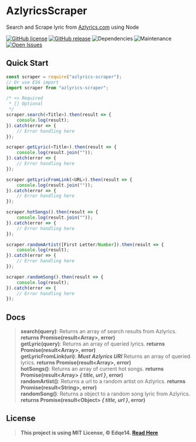 # AzlyricsScraper
Search and Scrape lyric from [Azlyrics.com](https://www.azlyrics.com/) using Node

[![GitHub license](https://img.shields.io/github/license/Edqe14/AzlyricScraper.svg?style=for-the-badge)](https://github.com/Edqe14/AzlyricScraper/blob/master/LICENSE)
[![GitHub release](https://img.shields.io/github/v/release/Edqe14/AzlyricScraper.svg?style=for-the-badge)](https://github.com/Edqe14/AzlyricScraper/releases/)
![Dependencies](https://img.shields.io/librariesio/release/npm/azlyrics-scraper?style=for-the-badge)
![Maintenance](https://img.shields.io/maintenance/yes/2020?style=for-the-badge)
[![Open Issues](https://img.shields.io/bitbucket/issues-raw/Edqe14/AzlyricScraper?style=for-the-badge)](https://github.com/Edqe14/AzylricsScraper/issues)

## Quick Start
```js
const scraper = require("azlyrics-scraper");
// Or use ES6 import
import scraper from "azlyrics-scraper";

/* <> Required
 * [] Optional
 */
scraper.search(<Title>).then(result => {
    console.log(result);
}).catch(error => {
    // Error handling here
});

scraper.getLyric(<Title>).then(result => {
    console.log(result.join(""));
}).catch(error => {
    // Error handling here
});

scraper.getLyricFromLink(<URL>).then(result => {
    console.log(result.join(""));
}).catch(error => {
    // Error handling here
});

scraper.hotSongs().then(result => {
    console.log(result.join(""));
}).catch(error => {
    // Error handling here
});

scraper.randomArtist([First Letter/Number]).then(result => {
    console.log(result);
}).catch(error => {
    // Error handling here
});

scraper.randomSong().then(result => {
    console.log(result);
}).catch(error => {
    // Error handling here
});
```

## Docs
> **search(query)**: Returns an array of search results from Azlyrics. **returns Promise(result\<Array\>, error)**  
> **getLyric(query)**: Returns an array of queried lyrics. **returns Promise(result\<Array\>, error)**  
> **getLyricFromLink(uri)**: **_Must Azlyrics URI_** Returns an array of queried lyrics. **returns Promise(result\<Array\>, error)**  
> **hotSongs()**: Returns an array of current hot songs. **returns Promise(result\<Array\> _{ title, url }_, error)**  
> **randomArtist()**: Returns a url to a random artist on Azlyrics. **returns Promise(result\<String\>, error)**  
> **randomSong()**: Returns a object to a random song lyric from Azlyrics. **returns Promise(result\<Object\> _{ title, url }_, error)**

## License
> **This project is using MIT License, © Edqe14. [Read Here](https://github.com/Edqe14/AzylricsScraper/blob/master/LICENSE)**
